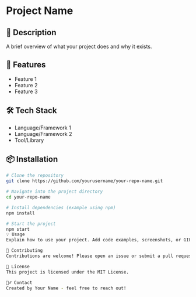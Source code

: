 # Project Name

## 📌 Description

A brief overview of what your project does and why it exists.

## 🚀 Features

- Feature 1
- Feature 2
- Feature 3

## 🛠️ Tech Stack

- Language/Framework 1
- Language/Framework 2
- Tool/Library

## 📦 Installation

```bash
# Clone the repository
git clone https://github.com/yourusername/your-repo-name.git

# Navigate into the project directory
cd your-repo-name

# Install dependencies (example using npm)
npm install

# Start the project
npm start
💡 Usage
Explain how to use your project. Add code examples, screenshots, or GIFs if helpful.

🤝 Contributing
Contributions are welcome! Please open an issue or submit a pull request.

📄 License
This project is licensed under the MIT License.

🙋‍♂️ Contact
Created by Your Name - feel free to reach out!
